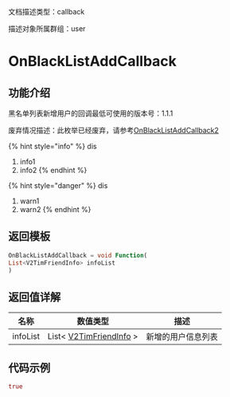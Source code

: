 文档描述类型：callback

描述对象所属群组：user

# OnBlackListAddCallback

## 功能介绍

黑名单列表新增用户的回调最低可使用的版本号：1.1.1

废弃情况描述：此枚举已经废弃，请参考[OnBlackListAddCallback2]()

{% hint style="info" %}
dis
1. info1
2. info2
{% endhint %}


{% hint style="danger" %}
dis
1. warn1
2. warn2
{% endhint %}

## 返回模板

```dart
OnBlackListAddCallback = void Function(
List<V2TimFriendInfo> infoList
)
```

## 返回值详解

| 名称 | 数值类型 | 描述 |
| ---- | -------- | ---- |
| infoList | List< [V2TimFriendInfo]() > | 新增的用户信息列表 |


## 代码示例

```dart
true
```